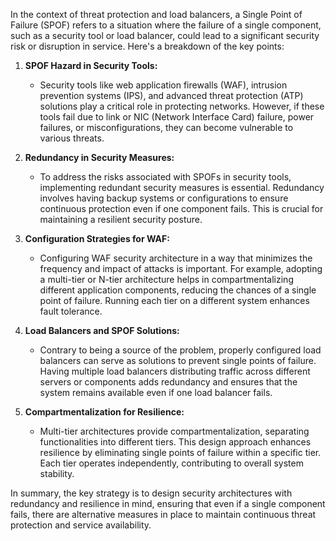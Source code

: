 In the context of threat protection and load balancers, a Single Point of Failure (SPOF) refers to a situation where the failure of a single component, such as a security tool or load balancer, could lead to a significant security risk or disruption in service. Here's a breakdown of the key points:

1. **SPOF Hazard in Security Tools:**
   - Security tools like web application firewalls (WAF), intrusion prevention systems (IPS), and advanced threat protection (ATP) solutions play a critical role in protecting networks. However, if these tools fail due to link or NIC (Network Interface Card) failure, power failures, or misconfigurations, they can become vulnerable to various threats.

2. **Redundancy in Security Measures:**
   - To address the risks associated with SPOFs in security tools, implementing redundant security measures is essential. Redundancy involves having backup systems or configurations to ensure continuous protection even if one component fails. This is crucial for maintaining a resilient security posture.

3. **Configuration Strategies for WAF:**
   - Configuring WAF security architecture in a way that minimizes the frequency and impact of attacks is important. For example, adopting a multi-tier or N-tier architecture helps in compartmentalizing different application components, reducing the chances of a single point of failure. Running each tier on a different system enhances fault tolerance.

4. **Load Balancers and SPOF Solutions:**
   - Contrary to being a source of the problem, properly configured load balancers can serve as solutions to prevent single points of failure. Having multiple load balancers distributing traffic across different servers or components adds redundancy and ensures that the system remains available even if one load balancer fails.

5. **Compartmentalization for Resilience:**
   - Multi-tier architectures provide compartmentalization, separating functionalities into different tiers. This design approach enhances resilience by eliminating single points of failure within a specific tier. Each tier operates independently, contributing to overall system stability.

In summary, the key strategy is to design security architectures with redundancy and resilience in mind, ensuring that even if a single component fails, there are alternative measures in place to maintain continuous threat protection and service availability.